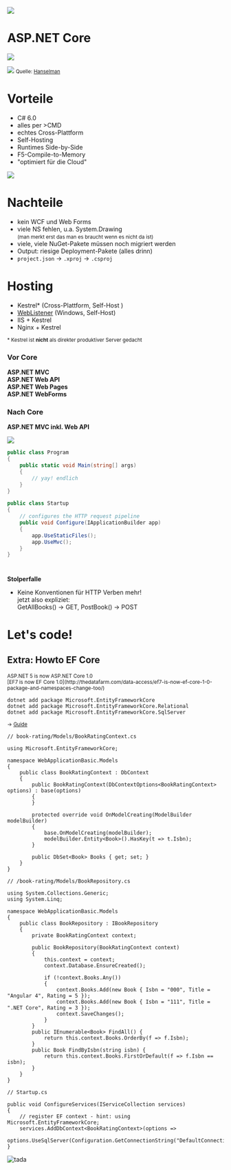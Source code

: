 ![](img/logos/core-logo.svg) <!-- .element: style="width:200px" -->
# ASP.NET Core




![](img/logos/csharp6.png) <!-- .element: style="width:200px" -->




![](img/asp_net_core.png)
<small>Quelle: [Hanselman](http://www.hanselman.com/blog/ASPNET5IsDeadIntroducingASPNETCore10AndNETCore10.aspx)</small>




# Vorteile
* C# 6.0
* alles per >CMD
* echtes Cross-Plattform
* Self-Hosting
* Runtimes Side-by-Side
* F5-Compile-to-Memory
* "optimiert für die Cloud"

![](img/cloud.svg) <!-- .element: style="margin-right: -1000px; margin-top: -500px; width: 800px;" -->




# Nachteile
* kein WCF und Web Forms
* viele NS fehlen, u.a. System.Drawing<br><small>(man merkt erst das man es braucht wenn es nicht da ist)</small>
* viele, viele NuGet-Pakete müssen noch migriert werden
* Output: riesige Deployment-Pakete (alles drinn)
* `project.json` &rarr; `.xproj` &rarr; `.csproj` 	




# Hosting

* Kestrel\* (Cross-Plattform, Self-Host )
* [WebListener](https://www.nuget.org/packages/Microsoft.AspNetCore.Server.WebListener/) (Windows, Self-Host)
* IIS + Kestrel
* Nginx + Kestrel

<small>\* Kestrel ist __nicht__ als direkter produktiver Server gedacht</small>
<!-- Kestrel is not certified for direct exposure / https://neelbhatt40.wordpress.com/2016/10/08/weblistener-a-windows-http-server-for-asp-net-core/ -->





### Vor Core
__ASP.NET MVC__  
__ASP.NET Web API__  
__ASP.NET Web Pages__  
__ASP.NET WebForms__  





### Nach Core
__ASP.NET MVC inkl. Web API__  




![](img/concept-middleware.png) <!-- .element: style="width: 800px;" -->




```csharp
public class Program
{
    public static void Main(string[] args)
    {
        // yay! endlich
    }
}
```




```csharp
public class Startup
{
    // configures the HTTP request pipeline
    public void Configure(IApplicationBuilder app)
    {
        app.UseStaticFiles();
        app.UseMvc();
    }
}
```




# <i class="fa fa-exclamation-triangle"></i>
__Stolperfalle__
* Keine Konventionen für HTTP Verben mehr!  
  jetzt also expliziet:<br>
  GetAllBooks() → GET, PostBook() → POST 




# Let's code!




## Extra: Howto EF Core
<small>
ASP.NET 5 is now ASP.NET Core 1.0<br>
[EF7 is now EF Core 1.0](http://thedatafarm.com/data-access/ef7-is-now-ef-core-1-0-package-and-namespaces-change-too/)
</small>


```
dotnet add package Microsoft.EntityFrameworkCore
dotnet add package Microsoft.EntityFrameworkCore.Relational
dotnet add package Microsoft.EntityFrameworkCore.SqlServer
```

<small>&rarr; [Guide](https://docs.microsoft.com/en-us/aspnet/core/data/ef-mvc/intro#entity-framework-core-nuget-packages)</small>




```csharp|small
// book-rating/Models/BookRatingContext.cs

using Microsoft.EntityFrameworkCore;

namespace WebApplicationBasic.Models
{
    public class BookRatingContext : DbContext
    {
        public BookRatingContext(DbContextOptions<BookRatingContext> options) : base(options)
        {
        }

        protected override void OnModelCreating(ModelBuilder modelBuilder)
        {
            base.OnModelCreating(modelBuilder);
            modelBuilder.Entity<Book>().HasKey(t => t.Isbn);
        }

        public DbSet<Book> Books { get; set; }
    }
}
```




```csharp|small
// /book-rating/Models/BookRepository.cs

using System.Collections.Generic;
using System.Linq;

namespace WebApplicationBasic.Models
{
    public class BookRepository : IBookRepository
    {
        private BookRatingContext context;
            
        public BookRepository(BookRatingContext context)
        {
            this.context = context;          
            context.Database.EnsureCreated();

            if (!context.Books.Any())
            {
                context.Books.Add(new Book { Isbn = "000", Title = "Angular 4", Rating = 5 });
                context.Books.Add(new Book { Isbn = "111", Title = ".NET Core", Rating = 3 });
                context.SaveChanges();
            }
        }
        public IEnumerable<Book> FindAll() {
            return this.context.Books.OrderBy(f => f.Isbn);
        }
        public Book FindByIsbn(string isbn) {
            return this.context.Books.FirstOrDefault(f => f.Isbn == isbn);
        }
    }
}
```




```csharp|small
// Startup.cs

public void ConfigureServices(IServiceCollection services)
{
    // register EF context - hint: using Microsoft.EntityFrameworkCore;
    services.AddDbContext<BookRatingContext>(options =>
        options.UseSqlServer(Configuration.GetConnectionString("DefaultConnection")));
}
```




![tada](img/code-first.png)
